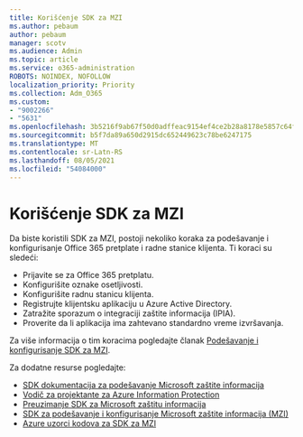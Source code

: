 ```yaml
---
title: Korišćenje SDK za MZI
ms.author: pebaum
author: pebaum
manager: scotv
ms.audience: Admin
ms.topic: article
ms.service: o365-administration
ROBOTS: NOINDEX, NOFOLLOW
localization_priority: Priority
ms.collection: Adm_O365
ms.custom:
- "9002266"
- "5631"
ms.openlocfilehash: 3b5216f9ab67f50d0adffeac9154ef4ce2b28a8178e5857c64fbbd78884d77b6
ms.sourcegitcommit: b5f7da89a650d2915dc652449623c78be6247175
ms.translationtype: MT
ms.contentlocale: sr-Latn-RS
ms.lasthandoff: 08/05/2021
ms.locfileid: "54084000"
---
```

# <a name="using-mip-skd"></a>Korišćenje SDK za MZI

Da biste koristili SDK za MZI, postoji nekoliko koraka za podešavanje i konfigurisanje Office 365 pretplate i radne stanice klijenta. Ti koraci su sledeći:

- Prijavite se za Office 365 pretplatu.
- Konfigurišite oznake osetljivosti.
- Konfigurišite radnu stanicu klijenta.
- Registrujte klijentsku aplikaciju u Azure Active Directory.
- Zatražite sporazum o integraciji zaštite informacija (IPIA).
- Proverite da li aplikacija ima zahtevano standardno vreme izvršavanja.

Za više informacija o tim koracima pogledajte članak [Podešavanje i konfigurisanje SDK za MZI](https://docs.microsoft.com/information-protection/develop/setup-configure-mip).

Za dodatne resurse pogledajte:

- [SDK dokumentacija za podešavanje Microsoft zaštite informacija](https://docs.microsoft.com/information-protection/develop/)
- [Vodič za projektante za Azure Information Protection](https://docs.microsoft.com/azure/information-protection/develop/developers-guide)
- [Preuzimanje SDK za Microsoft zaštitu informacija](https://www.microsoft.com/download/details.aspx?id=57392)
- [SDK za podešavanje i konfigurisanje Microsoft zaštite informacija (MZI)](https://docs.microsoft.com/information-protection/develop/setup-configure-mip)
- [Azure uzorci kodova za SDK za MZI](https://azure.microsoft.com/resources/samples/?sort=0&term=mipsdk)
